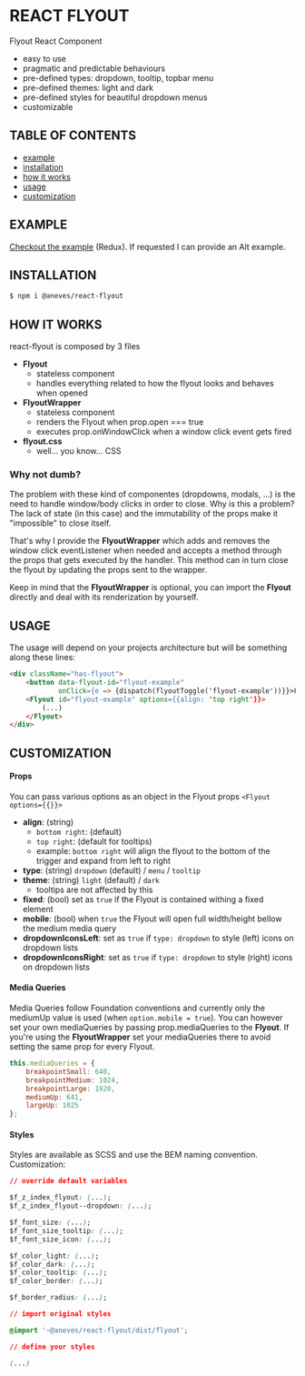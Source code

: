 # REACT FLYOUT

Flyout React Component

+ easy to use
+ pragmatic and predictable behaviours
+ pre-defined types: dropdown, tooltip, topbar menu
+ pre-defined themes: light and dark
+ pre-defined styles for beautiful dropdown menus
+ customizable



## TABLE OF CONTENTS

+ [example](#example)
+ [installation](#installation)
+ [how it works](#how-it-works)
+ [usage](#usage)
+ [customization](#customization)



## EXAMPLE

[Checkout the example](https://alexandreneves.github.io/react-flyout) (Redux).
If requested I can provide an Alt example.



## INSTALLATION

```sh
$ npm i @aneves/react-flyout
```



## HOW IT WORKS

react-flyout is composed by 3 files
+ **Flyout**
    + stateless component
    + handles everything related to how the flyout looks and behaves when opened
+ **FlyoutWrapper**
    + stateless component
    + renders the Flyout when prop.open === true
    + executes prop.onWindowClick when a window click event gets fired
+ **flyout.css**
    + well... you know... CSS

### Why not dumb?

The problem with these kind of componentes (dropdowns, modals, ...) is the need to handle window/body clicks in order to close. Why is this a problem? The lack of state (in this case) and the immutability of the props make it "impossible" to close itself.

That's why I provide the **FlyoutWrapper** which adds and removes the window click eventListener when needed and accepts a method through the props that gets executed by the handler. This method can in turn close the flyout by updating the props sent to the wrapper.

Keep in mind that the **FlyoutWrapper** is optional, you can import the **Flyout** directly and deal with its renderization by yourself.



## USAGE

The usage will depend on your projects architecture but will be something along these lines:

```html
<div className="has-flyout">
    <button data-flyout-id="flyout-example"
            onClick={e => {dispatch(flyoutToggle('flyout-example'))}}>FlyoutToggle</button>
    <Flyout id="flyout-example" options={{align: 'top right'}}>
        (...)
    </Flyout>
</div>
```



## CUSTOMIZATION

#### Props

You can pass various options as an object in the Flyout props `<Flyout options={{}}>`

+ **align**: (string)
    *   `bottom right`: (default)
    *   `top right`: (default for tooltips)
    *   example: `bottom right` will align the flyout to the bottom of the trigger and expand from left to right
+ **type**: (string) `dropdown` (default) / `menu` / `tooltip`
+ **theme**: (string) `light` (default) / `dark`
    *   tooltips are not affected by this
+ **fixed**: (bool) set as `true` if the Flyout is contained withing a fixed element
+ **mobile**: (bool) when `true` the Flyout will open full width/height bellow the medium media query
+ **dropdownIconsLeft**: set as `true` if `type: dropdown` to style (left) icons on dropdown lists
+ **dropdownIconsRight**: set as `true` if `type: dropdown` to style (right) icons on dropdown lists

#### Media Queries

Media Queries follow Foundation conventions and currently only the mediumUp value is used (when `option.mobile = true`).
You can however set your own mediaQueries by passing prop.mediaQueries to the **Flyout**.
If you're using the **FlyoutWrapper** set your mediaQueries there to avoid setting the same prop for every Flyout.

```javascript
this.mediaQueries = {
    breakpointSmall: 640,
    breakpointMedium: 1024,
    breakpointLarge: 1920,
    mediumUp: 641,
    largeUp: 1025
};
```

#### Styles

Styles are available as SCSS and use the BEM naming convention.
Customization:

```css
// override default variables

$f_z_index_flyout: (...);
$f_z_index_flyout--dropdown: (...);

$f_font_size: (...);
$f_font_size_tooltip: (...);
$f_font_size_icon: (...);

$f_color_light: (...);
$f_color_dark: (...);
$f_color_tooltip: (...);
$f_color_border: (...);

$f_border_radius: (...);

// import original styles

@import '~@aneves/react-flyout/dist/flyout';

// define your styles

(...)
```
